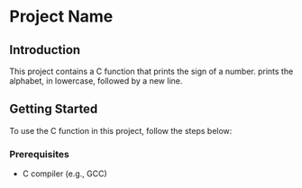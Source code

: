 # Project Name

## Introduction
This project contains a C function that prints the sign of a number.
prints the alphabet, in lowercase, followed by a new line.
## Getting Started
To use the C function in this project, follow the steps below:

### Prerequisites
- C compiler (e.g., GCC)

